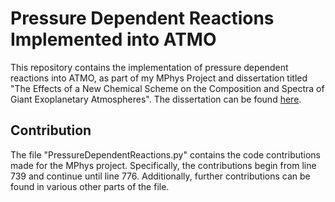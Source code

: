 # Pressure Dependent Reactions Implemented into ATMO

This repository contains the implementation of pressure dependent reactions into ATMO, as part of my MPhys Project and dissertation titled "The Effects of a New Chemical Scheme on the Composition and Spectra of Giant Exoplanetary Atmospheres". The dissertation can be found [here](https://drive.proton.me/urls/WGV57CDY64#SzUvXANpNrcv).

## Contribution

The file "PressureDependentReactions.py" contains the code contributions made for the MPhys project. Specifically, the contributions begin from line 739 and continue until line 776. Additionally, further contributions can be found in various other parts of the file.
